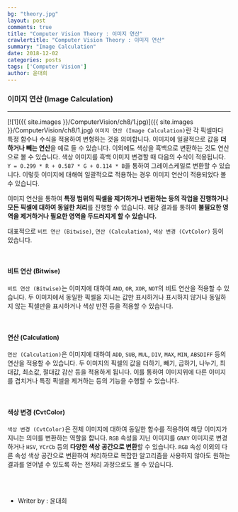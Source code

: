 ```yaml
---
bg: "theory.jpg"
layout: post
comments: true
title: "Computer Vision Theory : 이미지 연산"
crawlertitle: "Computer Vision Theory : 이미지 연산"
summary: "Image Calculation"
date: 2018-12-02
categories: posts
tags: ['Computer Vision']
author: 윤대희
---
```


### 이미지 연산 (Image Calculation) ###
----------
[![1]({{ site.images }}/ComputerVision/ch8/1.jpg)]({{ site.images }}/ComputerVision/ch8/1.jpg)
`이미지 연산 (Image Calculation)`란 각 픽셀마다 특정 함수나 수식을 적용하여 변형하는 것을 의미합니다. 이미지에 일괄적으로 값을 **더하거나 빼는 연산**을 예로 들 수 있습니다.  이외에도 색상을 흑백으로 변환하는 것도 연산으로 볼 수 있습니다. 색상 이미지를 흑백 이미지 변경할 때 다음의 수식이 적용됩니다. `Y = 0.299 * R + 0.587 * G + 0.114 * B`을 통하여 그레이스케일로 변환할 수 있습니다. 이렇듯 이미지에 대해여 일괄적으로 적용하는 경우 이미지 연산이 적용되었다 볼 수 있습니다. 

이미지 연산을 통하여 **특정 범위의 픽셀을 제거하거나 변환하는 등의 작업을 진행하거나 모든 픽셀에 대하여 동일한 처리**를 진행할 수 있습니다. 해당 결과를 통하여 **불필요한 영역을 제거하거나 필요한 영역을 두드러지게 할 수 있습니다.**

대표적으로 `비트 연산 (Bitwise)`, `연산 (Calculation)`, `색상 변경 (CvtColor)` 등이 있습니다.

<br>

#### 비트 연산 (Bitwise) ####

`비트 연산 (Bitwise)`는 이미지에 대하여 `AND`, `OR`, `XOR`, `NOT`의 비트 연산을 적용할 수 있습니다. 두 이미지에서 동일한 픽셀을 지니는 값만 표시하거나 표시하지 않거나 동일하지 않는 픽셀만을 표시하거나 색상 반전 등을 적용할 수 있습니다.

<br>

#### 연산 (Calculation) ####

`연산 (Calculation)`은 이미지에 대하여 `ADD`, `SUB`, `MUL`, `DIV`, `MAX`, `MIN`, `ABSDIFF` 등의 연산을 적용할 수 있습니다. 두 이미지의 픽셀의 값을 더하기, 빼기, 곱하기, 나누기, 최대값, 최소값, 절대값 감산 등을 적용하게 됩니다. 이를 통하여 이미지위에 다른 이미지를 겹치거나 특정 픽셀을 제거하는 등의 기능을 수행할 수 있습니다.

<br>

#### 색상 변경 (CvtColor) ####

`색상 변경 (CvtColor)`은 전체 이미지에 대하여 동일한 함수를 적용하여 해당 이미지가 지니는 의미를 변환하는 역할을 합니다. `RGB` 속성을 지닌 이미지를 `GRAY` 이미지로 변경하거나 `HSV`, `YCrCb` 등의 **다양한 색상 공간으로 변환**할 수 있습니다. `RGB` 속성 이외의 다른 속성 색상 공간으로 변환하여 처리하므로 복잡한 알고리즘을 사용하지 않아도 원하는 결과를 얻어낼 수 있도록 하는 전처리 과정으로도 볼 수 있습니다.


<br>
<br>

* Writer by : 윤대희

<br>



